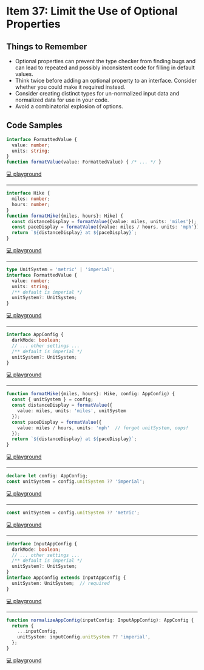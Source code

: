 # Item 37: Limit the Use of Optional Properties

## Things to Remember

- Optional properties can prevent the type checker from finding bugs and can lead to repeated and possibly inconsistent code for filling in default values.
- Think twice before adding an optional property to an interface. Consider whether you could make it required instead.
- Consider creating distinct types for un-normalized input data and normalized data for use in your code.
- Avoid a combinatorial explosion of options.

## Code Samples

```ts
interface FormattedValue {
  value: number;
  units: string;
}
function formatValue(value: FormattedValue) { /* ... */ }
```

[💻 playground](https://www.typescriptlang.org/play/?ts=5.4.5#code/JYOwLgpgTgZghgYwgAgGIHsoFs5kgEwDU4AbAVxQG8AoZZAN1IoC5kQysAjaAbluTIhgYAM6sRYKKADmfAL7UYghGGDoQyGJhxhi5CAApG+1hmy4CeigEpklZAHoAVMgB075E4fIFQA)

----

```ts
interface Hike {
  miles: number;
  hours: number;
}
function formatHike({miles, hours}: Hike) {
  const distanceDisplay = formatValue({value: miles, units: 'miles'});
  const paceDisplay = formatValue({value: miles / hours, units: 'mph'});
  return `${distanceDisplay} at ${paceDisplay}`;
}
```

[💻 playground](https://www.typescriptlang.org/play/?ts=5.4.5#code/JYOwLgpgTgZghgYwgAgGIHsoFs5kgEwDU4AbAVxQG8AoZZAN1IoC5kQysAjaAbluTIhgYAM6sRYKKADmfAL7UYghGGDoQyGJhxhi5CAApG+1hmy4CeigEpklZAHoAVMgB075E4fIFoSLEQUAAlgAGsqfixgEggxNg5uKD46AAt0Mig49i5eagUlEBU1DS1zMBDwg0oomJEAGmQ0jJE5VgqIWxo6BHUJZHxgCThCiAARQYAHEjgAT2QAXk1tXCtDSmMWZBrYhsFhOIBybZEDuWtk5B6QPonA8ZEp2YWlstWqjYhWY8dG9MzdoSiVhHCYpU7nfhQCBgDIaAAGABJKAMhiN7o8ZnJkLhkEjbkh0dNMXD5NQgA)

----

```ts
type UnitSystem = 'metric' | 'imperial';
interface FormattedValue {
  value: number;
  units: string;
  /** default is imperial */
  unitSystem?: UnitSystem;
}
```

[💻 playground](https://www.typescriptlang.org/play/?ts=5.4.5#code/C4TwDgpgBAqgdgS2AZRAZ2BAtlAvFAciwmACcEBjAqAH0IS0nIEMAbAgbgCgE5NSAZswrQAYgHtSWZsEwATAGpsArtADeXKFABuKiAC4ocZVgBGEUty3LEwNIYzk4AcytQA9ACpPUORCHKrMBQCGghjBYIbFCe7ppQNkioGNgA-IbwSeiYWNwAvlxAA)

----

```ts
interface AppConfig {
  darkMode: boolean;
  // ... other settings ...
  /** default is imperial */
  unitSystem?: UnitSystem;
}
```

[💻 playground](https://www.typescriptlang.org/play/?ts=5.4.5#code/C4TwDgpgBAqgdgS2AZRAZ2BAtlAvFAciwmACcEBjAqAH0IS0nIEMAbAgbgCgE5NSAZswrQAYgHtSWZsEwATAGpsArtADeXKFABuKiAC4ocZVgBGEUty3LEwNIYzk4AcytQA9ACpPUORCHKrMBQCGghjBYIbFCe7ppQNkioGNgA-IbwSeiYWNwAvjx8FkIiUACCYGAAwuJwAgjOUBpacsykANYAsuJ+hqbi4qwQzHBu7u5QAHTTUOLAABYWUGgkwLzOYdOT8V4+fgFBIWEMTFGsMXHWtsk56bDX2dj5XEA)

----

```ts
function formatHike({miles, hours}: Hike, config: AppConfig) {
  const { unitSystem } = config;
  const distanceDisplay = formatValue({
    value: miles, units: 'miles', unitSystem
  });
  const paceDisplay = formatValue({
    value: miles / hours, units: 'mph'  // forgot unitSystem, oops!
  });
  return `${distanceDisplay} at ${paceDisplay}`;
}
```

[💻 playground](https://www.typescriptlang.org/play/?ts=5.4.5#code/C4TwDgpgBAqgdgS2AZRAZ2BAtlAvFAciwmACcEBjAqAH0IS0nIEMAbAgbgCgE5NSAZswrQAYgHtSWZsEwATAGpsArtADeXKFABuKiAC4ocZVgBGEUty3LEwNIYzk4AcytQA9ACpPUORCHKrMBQCGghjBYIbFCe7ppQNkioGNgA-IbwSeiYWNwAvjx8FkIiUACCYGAAwuJwAgjOUBpacsykANYAsuJ+hqbi4qwQzHBu7u5QAHTTUOLAABYWUGgkwLzOYdOT8V4+fgFBIWEMTFGsMXHWtsk56bDX2dj5hfwl0AASCO3q8VgIQ-YjCZzJZ4vNxMpSIDjGYLM8BDYKGtalABJJpMAlKxVAAKXTYgxQCRSGTyLGqACUTQ8Pi2FygBQRcCRCBRaJJwE+3xxaj+AIANFBwZC0HlDFyIIKKLV6s5DBVqjKGlTmlBpXAMNTEihHjg8ng1UrXPF1Zq5KFgCMRAARUJgVjMEAG9kY8kQHnxLT41SGPkQNCC7WAoj-f0EQMPFJYeJ5CluU3BMDCCC2tD2x3O9EyN0erRevS+0NhCbCqERpDBxjzageCbs5xzBKRnKCgZgNAAQhjcfipBIkLgUAABgASNTmjBWlN2h0gfUyKBjpM2meOvJD55AA)

----

```ts
declare let config: AppConfig;
const unitSystem = config.unitSystem ?? 'imperial';
```

[💻 playground](https://www.typescriptlang.org/play/?ts=5.4.5#code/C4TwDgpgBAqgdgS2AZRAZ2BAtlAvFAciwmACcEBjAqAH0IS0nIEMAbAgbgCgE5NSAZswrQAYgHtSWZsEwATAGpsArtADeXKFABuKiAC4ocZVgBGEUty3LEwNIYzk4AcytQA9ACpPUORCHKrMBQCGghjBYIbFCe7ppQNkioGNgA-IbwSeiYWNwAvjx8FkIiUACCYGAAwuJwAgjOUBpacsykANYAsuJ+hqbi4qwQzHBu7u5QAHTTUOLAABYWUGgkwLzOYdOT8V4+fgFBIWEMTFGsMXHWtsk56bDX2dj5hfwl0AASCO3q8VgIQ-YjCZzJZ4vNxMpSIDjGYLM8BDYKGtalABJJpMAlKxVAAKXTYgxQCRSGTyLGqACUTQ8Pi2FygBT8FFYbWgQ2CFFq9Wchgq1S5DW4nLgGASDxSOHwwu5k0SKEeOFSqXoERY7G4QA)

----

```ts
const unitSystem = config.unitSystem ?? 'metric';
```

[💻 playground](https://www.typescriptlang.org/play/?ts=5.4.5#code/C4TwDgpgBAqgdgS2AZRAZ2BAtlAvFAciwmACcEBjAqAH0IS0nIEMAbAgbgCgE5NSAZswrQAYgHtSWZsEwATAGpsArtADeXKFABuKiAC4ocZVgBGEUty3LEwNIYzk4AcytQA9ACpPUORCHKrMBQCGghjBYIbFCe7ppQNkioGNgA-IbwSeiYWNwAvjx8FkIiUACCYGAAwuJwAgjOUBpacsykANYAsuJ+hqbi4qwQzHBu7u5QAHTTUOLAABYWUGgkwLzOYdOT8V4+fgFBIWEMTFGsMXHWtsk56bDX2dj5hfwl0AASCO3q8VgIQ-YjCZzJZ4vNxMpSIDjGYLM8BDYKGtalABJJpMAlKxVAAKXTYgxQCRSGTyLGqACUTQ8Pi2FygBT8FFYbWgQ2CFFq9Wchgq1S5DW4nLgGASDxSOHwwu5k0SKEeOFSqUIxDIlE4XCAA)

----

```ts
interface InputAppConfig {
  darkMode: boolean;
  // ... other settings ...
  /** default is imperial */
  unitSystem?: UnitSystem;
}
interface AppConfig extends InputAppConfig {
  unitSystem: UnitSystem;  // required
}
```

[💻 playground](https://www.typescriptlang.org/play/?ts=5.4.5#code/C4TwDgpgBAqgdgS2AZRAZ2BAtlAvFAciwmACcEBjAqAH0IS0nIEMAbAgbgCgE5NSAZswrQAknDABXYAEEwYAMIB7OAIQBzKAG8uUKABNmpANYBZJfogAuKACMlS1hGZxuegPTuoAOl9QlwAAWEKRQaCTAvOpoPr66UO4AVIkGEEKSrMBQCDEMTAhsUInu8ZKIKOiYWAD8NvBIqBjY3AC+PHwhQiJQcooqapoQAB6YcPox4lKy8sqqGtql5Y1VdUuVzR5epBAAjpII2-pcbUA)

----

```ts
function normalizeAppConfig(inputConfig: InputAppConfig): AppConfig {
  return {
    ...inputConfig,
    unitSystem: inputConfig.unitSystem ?? 'imperial',
  };
}
```

[💻 playground](https://www.typescriptlang.org/play/?ts=5.4.5#code/C4TwDgpgBAqgdgS2AZRAZ2BAtlAvFAciwmACcEBjAqAH0IS0nIEMAbAgbgCgE5NSAZswrQAknDABXYAEEwYAMIB7OAIQBzKAG8uUKABNmpANYBZJfogAuKACMlS1hGZxuegPTuoAOl9QlwAAWEKRQaCTAvOpoPr66UO4AVIkGEEKSrMBQCDEMTAhsUInu8ZKIKOiYWAD8NvBIqBjY3AC+PHwhQiJQcooqapoQAB6YcPox4lKy8sqqGtql5Y1VdUuVzR5epBAAjpII2-pcbQJlFJEqUHBKpFhsCABeEL2zAwAUvFOvGjaT0i-9DQAShsALmmh0em2wEkpDgCz0el83k+0m+6gANPE9GUGussDZUcB0d5cRUmjhqtV6IwQgV2Fi9C1WlwgA)
